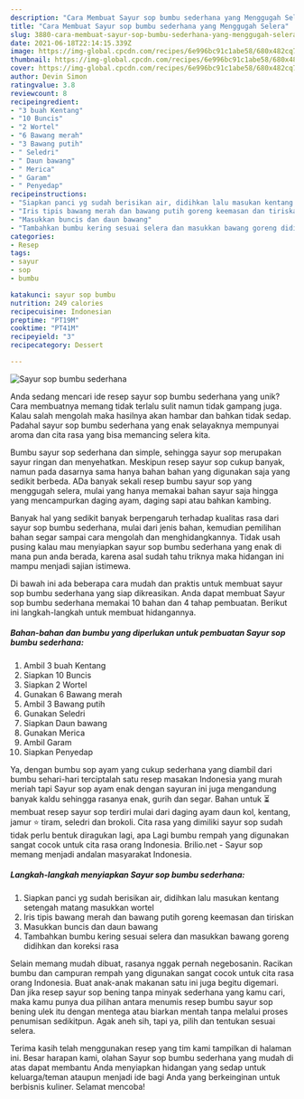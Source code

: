 ```yaml
---
description: "Cara Membuat Sayur sop bumbu sederhana yang Menggugah Selera"
title: "Cara Membuat Sayur sop bumbu sederhana yang Menggugah Selera"
slug: 3880-cara-membuat-sayur-sop-bumbu-sederhana-yang-menggugah-selera
date: 2021-06-18T22:14:15.339Z
image: https://img-global.cpcdn.com/recipes/6e996bc91c1abe58/680x482cq70/sayur-sop-bumbu-sederhana-foto-resep-utama.jpg
thumbnail: https://img-global.cpcdn.com/recipes/6e996bc91c1abe58/680x482cq70/sayur-sop-bumbu-sederhana-foto-resep-utama.jpg
cover: https://img-global.cpcdn.com/recipes/6e996bc91c1abe58/680x482cq70/sayur-sop-bumbu-sederhana-foto-resep-utama.jpg
author: Devin Simon
ratingvalue: 3.8
reviewcount: 8
recipeingredient:
- "3 buah Kentang"
- "10 Buncis"
- "2 Wortel"
- "6 Bawang merah"
- "3 Bawang putih"
- " Seledri"
- " Daun bawang"
- " Merica"
- " Garam"
- " Penyedap"
recipeinstructions:
- "Siapkan panci yg sudah berisikan air, didihkan lalu masukan kentang setengah matang masukkan wortel"
- "Iris tipis bawang merah dan bawang putih goreng keemasan dan tiriskan"
- "Masukkan buncis dan daun bawang"
- "Tambahkan bumbu kering sesuai selera dan masukkan bawang goreng didihkan dan koreksi rasa"
categories:
- Resep
tags:
- sayur
- sop
- bumbu

katakunci: sayur sop bumbu 
nutrition: 249 calories
recipecuisine: Indonesian
preptime: "PT19M"
cooktime: "PT41M"
recipeyield: "3"
recipecategory: Dessert

---
```



![Sayur sop bumbu sederhana](https://img-global.cpcdn.com/recipes/6e996bc91c1abe58/680x482cq70/sayur-sop-bumbu-sederhana-foto-resep-utama.jpg)

Anda sedang mencari ide resep sayur sop bumbu sederhana yang unik? Cara membuatnya memang tidak terlalu sulit namun tidak gampang juga. Kalau salah mengolah maka hasilnya akan hambar dan bahkan tidak sedap. Padahal sayur sop bumbu sederhana yang enak selayaknya mempunyai aroma dan cita rasa yang bisa memancing selera kita.

Bumbu sayur sop sederhana dan simple, sehingga sayur sop merupakan sayur ringan dan menyehatkan. Meskipun resep sayur sop cukup banyak, namun pada dasarnya sama hanya bahan bahan yang digunakan saja yang sedikit berbeda. ADa banyak sekali resep bumbu sayur sop yang menggugah selera, mulai yang hanya memakai bahan sayur saja hingga yang mencampurkan daging ayam, daging sapi atau bahkan kambing.

Banyak hal yang sedikit banyak berpengaruh terhadap kualitas rasa dari sayur sop bumbu sederhana, mulai dari jenis bahan, kemudian pemilihan bahan segar sampai cara mengolah dan menghidangkannya. Tidak usah pusing kalau mau menyiapkan sayur sop bumbu sederhana yang enak di mana pun anda berada, karena asal sudah tahu triknya maka hidangan ini mampu menjadi sajian istimewa.


Di bawah ini ada beberapa cara mudah dan praktis untuk membuat sayur sop bumbu sederhana yang siap dikreasikan. Anda dapat membuat Sayur sop bumbu sederhana memakai 10 bahan dan 4 tahap pembuatan. Berikut ini langkah-langkah untuk membuat hidangannya.

<!--inarticleads1-->

##### Bahan-bahan dan bumbu yang diperlukan untuk pembuatan Sayur sop bumbu sederhana:

1. Ambil 3 buah Kentang
1. Siapkan 10 Buncis
1. Siapkan 2 Wortel
1. Gunakan 6 Bawang merah
1. Ambil 3 Bawang putih
1. Gunakan  Seledri
1. Siapkan  Daun bawang
1. Gunakan  Merica
1. Ambil  Garam
1. Siapkan  Penyedap


Ya, dengan bumbu sop ayam yang cukup sederhana yang diambil dari bumbu sehari-hari terciptalah satu resep masakan Indonesia yang murah meriah tapi Sayur sop ayam enak dengan sayuran ini juga mengandung banyak kaldu sehingga rasanya enak, gurih dan segar. Bahan untuk ⏳ membuat resep sayur sop terdiri mulai dari daging ayam daun kol, kentang, jamur ⭐ tiram, seledri dan brokoli. Cita rasa yang dimiliki sayur sop sudah tidak perlu bentuk diragukan lagi, apa Lagi bumbu rempah yang digunakan sangat cocok untuk cita rasa orang Indonesia. Brilio.net - Sayur sop memang menjadi andalan masyarakat Indonesia. 

<!--inarticleads2-->

##### Langkah-langkah menyiapkan Sayur sop bumbu sederhana:

1. Siapkan panci yg sudah berisikan air, didihkan lalu masukan kentang setengah matang masukkan wortel
1. Iris tipis bawang merah dan bawang putih goreng keemasan dan tiriskan
1. Masukkan buncis dan daun bawang
1. Tambahkan bumbu kering sesuai selera dan masukkan bawang goreng didihkan dan koreksi rasa


Selain memang mudah dibuat, rasanya nggak pernah negebosanin. Racikan bumbu dan campuran rempah yang digunakan sangat cocok untuk cita rasa orang Indonesia. Buat anak-anak makanan satu ini juga begitu digemari. Dan jika resep sayur sop bening tanpa minyak sederhana yang kamu cari, maka kamu punya dua pilihan antara menumis resep bumbu sayur sop bening ulek itu dengan mentega atau biarkan mentah tanpa melalui proses penumisan sedikitpun. Agak aneh sih, tapi ya, pilih dan tentukan sesuai selera. 

Terima kasih telah menggunakan resep yang tim kami tampilkan di halaman ini. Besar harapan kami, olahan Sayur sop bumbu sederhana yang mudah di atas dapat membantu Anda menyiapkan hidangan yang sedap untuk keluarga/teman ataupun menjadi ide bagi Anda yang berkeinginan untuk berbisnis kuliner. Selamat mencoba!
